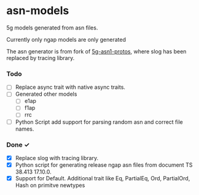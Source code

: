 # asn-models

5g models generated from asn files.

Currently only ngap models are only generated 

The asn generator is from fork of [5g-asn1-protos](https://github.com/nplrkn/5g-asn1-protos), where slog has been replaced by tracing library.

### Todo

- [ ] Replace async trait with native async traits.  
- [ ] Generated other models
  - [ ] e1ap
  - [ ] f1ap
  - [ ] rrc
- [ ] Python Script add support for parsing random asn and correct file names.

### Done ✓

- [X] Replace slog with tracing library.
- [X] Python script for generating release ngap asn files from document TS 38.413 17.10.0.
- [X] Support for Default. Additional trait like Eq, PartialEq, Ord, PartialOrd, Hash on primitve newtypes
